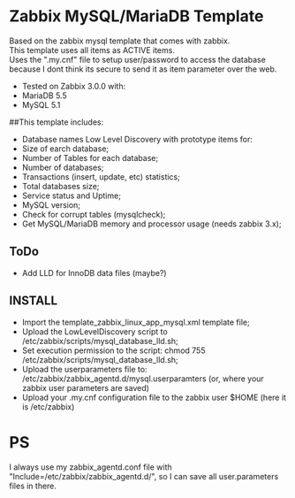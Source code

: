 # Zabbix MySQL/MariaDB Template

Based on the zabbix mysql template that comes with zabbix. <br>
This template uses all items as ACTIVE items. <br>
Uses the ".my.cnf" file to setup user/password to access the database because I dont think its secure to send it as item parameter over the web. <br>
* Tested on Zabbix 3.0.0 with:
 * MariaDB 5.5
 * MySQL 5.1 

##This template includes:
* Database names Low Level Discovery with prototype items for:
 * Size of earch database;
 * Number of Tables for each database;
* Number of databases;
* Transactions (insert, update, etc) statistics;
* Total databases size;
* Service status and Uptime;
* MySQL version;
* Check for corrupt tables (mysqlcheck);
* Get MySQL/MariaDB memory and processor usage (needs zabbix 3.x);

## ToDo
* Add LLD for InnoDB data files (maybe?)

## INSTALL
* Import the template_zabbix_linux_app_mysql.xml template file;
* Upload the LowLevelDiscovery script to /etc/zabbix/scripts/mysql_database_lld.sh;
* Set execution permission to the script: chmod 755 /etc/zabbix/scripts/mysql_database_lld.sh;
* Upload the userparameters file to: /etc/zabbix/zabbix_agentd.d/mysql.userparamters (or, where your zabbix user parameters are saved)
* Upload your .my.cnf configuration file to the zabbix user $HOME (here it is /etc/zabbix)

# PS
I always use my zabbix_agentd.conf file with "Include=/etc/zabbix/zabbix_agentd.d/", so I can save all user.parameters files in there.

